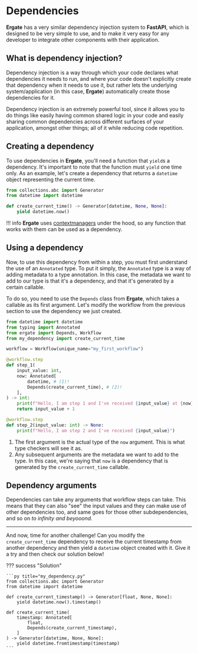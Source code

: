 # Dependencies

**Ergate** has a very similar dependency injection system to **FastAPI**, which is designed to be very simple to use, and to make it very easy for any developer to integrate other components with their application.


## What is dependency injection?

Dependency injection is a way through which your code declares what dependencies it needs to run, and where your code doesn't explicitly create that dependency when it needs to use it, but rather lets the underlying system/application (in this case, **Ergate**) automatically create those dependencies for it.

Dependency injection is an extremely powerful tool, since it allows you to do things like easily having common shared logic in your code and easily sharing common dependencies across different surfaces of your application, amongst other things; all of it while reducing code repetition.


## Creating a dependency

To use dependencies in **Ergate**, you'll need a function that `yield`s a dependency. It's important to note that the function must `yield` one time only. As an example, let's create a dependency that returns a `datetime` object representing the current time.

```py title="my_dependency.py"
from collections.abc import Generator
from datetime import datetime

def create_current_time() -> Generator[datetime, None, None]:
    yield datetime.now()
```

!!! info
    **Ergate** uses [contextmanagers](https://docs.python.org/3/library/contextlib.html#contextlib.contextmanager) under the hood, so any function that works with them can be used as a dependency.


## Using a dependency

Now, to use this dependency from within a step, you must first understand the use of an `Annotated` type. To put it simply, the `Annotated` type is a way of adding metadata to a type annotation. In this case, the metadata we want to add to our type is that it's a dependency, and that it's generated by a certain callable.

To do so, you need to use the `Depends` class from **Ergate**, which takes a callable as its first argument. Let's modify the workflow from the previous section to use the dependency we just created.

```py title="my_workflow.py"
from datetime import datetime
from typing import Annotated
from ergate import Depends, Workflow
from my_dependency import create_current_time

workflow = Workflow(unique_name="my_first_workflow")

@workflow.step
def step_1(
    input_value: int,
    now: Annotated[
        datetime, # (1)!
        Depends(create_current_time), # (2)!
    ],
) -> int:
    print(f"Hello, I am step 1 and I've received {input_value} at {now}")
    return input_value + 1

@workflow.step
def step_2(input_value: int) -> None:
    print(f"Hello, I am step 2 and I've received {input_value}")
```

1. The first argument is the actual type of the `now` argument. This is what type checkers will see it as.
2. Any subsequent arguments are the metadata we want to add to the type. In this case, we're saying that `now` is a dependency that is generated by the `create_current_time` callable.


## Dependency arguments

Dependencies can take any arguments that workflow steps can take. This means that they can also "see" the input values and they can make use of other dependencies too, and same goes for those other subdependencies, and so on *to infinity and beyooond*.

---

And now, time for another challenge! Can you modify the `create_current_time` dependency to receive the current timestamp from another dependency and then yield a `datetime` object created with it. Give it a try and then check our solution below!

??? success "Solution"

    ```py title="my_dependency.py"
    from collections.abc import Generator
    from datetime import datetime

    def create_current_timestamp() -> Generator[float, None, None]:
        yield datetime.now().timestamp()

    def create_current_time(
        timestamp: Annotated[
            float,
            Depends(create_current_timestamp),
        ]
    ) -> Generator[datetime, None, None]:
        yield datetime.fromtimestamp(timestamp)
    ```
